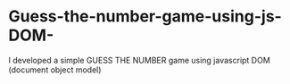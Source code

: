 # Guess-the-number-game-using-js-DOM-
I developed a simple GUESS THE NUMBER game using javascript DOM (document object model) 
